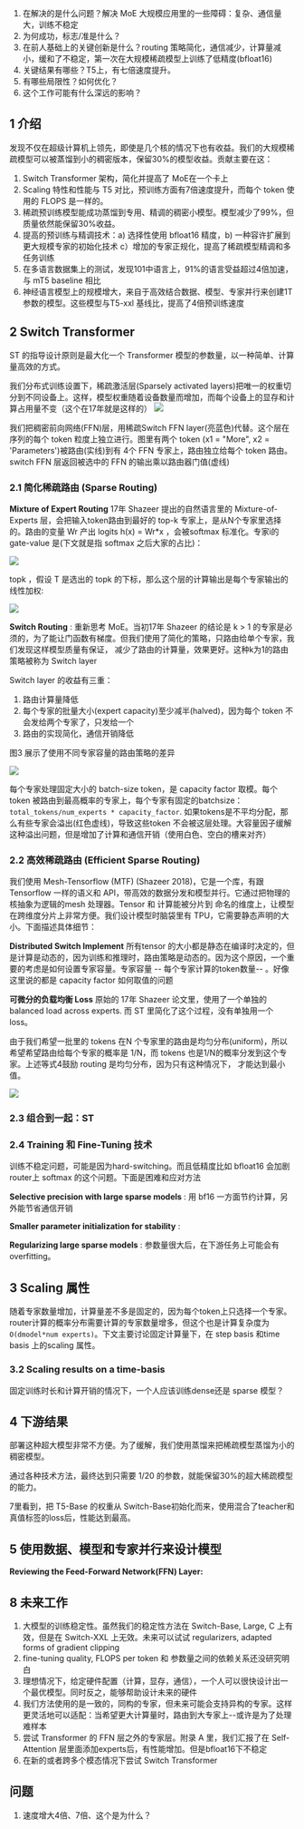 1. 在解决的是什么问题？解决 MoE 大规模应用里的一些障碍：复杂、通信量大，训练不稳定
2. 为何成功，标志/准是什么？
3. 在前人基础上的关键创新是什么？routing 策略简化，通信减少，计算量减小，缓和了不稳定，第一次在大规模稀疏模型上训练了低精度(bfloat16)
4. 关键结果有哪些？T5上，有七倍速度提升。
5. 有哪些局限性？如何优化？
6. 这个工作可能有什么深远的影响？

## 1 介绍
发现不仅在超级计算机上领先，即使是几个核的情况下也有收益。我们的大规模稀疏模型可以被蒸馏到小的稠密版本，保留30%的模型收益。贡献主要在这：

1. Switch Transformer 架构，简化并提高了 MoE在一个卡上
2. Scaling 特性和性能与 T5 对比，预训练方面有7倍速度提升，而每个 token 使用的 FLOPS 是一样的。
3. 稀疏预训练模型能成功蒸馏到专用、精调的稠密小模型。模型减少了99%，但质量依然能保留30%收益。
4. 提高的预训练与精调技术：a) 选择性使用 bfloat16 精度，b) 一种容许扩展到更大规模专家的初始化技术 c）增加的专家正规化，提高了稀疏模型精调和多任务训练
5. 在多语言数据集上的测试，发现101中语言上，91%的语言受益超过4倍加速，与 mT5 baseline 相比
6. 神经语言模型上的规模增大，来自于高效结合数据、模型、专家并行来创建1T参数的模型。这些模型与T5-xxl 基线比，提高了4倍预训练速度

## 2 Switch Transformer
ST 的指导设计原则是最大化一个 Transformer 模型的参数量，以一种简单、计算量高效的方式。

我们分布式训练设置下，稀疏激活层(Sparsely activated layers)把唯一的权重切分到不同设备上。这样，模型权重随着设备数量而增加，而每个设备上的显存和计算占用量不变（这个在17年就是这样的）
![](./imgs/switch-transformer-encoder-block.png)

我们把稠密前向网络(FFN)层，用稀疏Switch FFN layer(亮蓝色)代替。这个层在序列的每个 token 粒度上独立进行。图里有两个 token (x1 = "More", x2 = 'Parameters')被路由(实线)到有
4个 FFN 专家上，路由独立给每个 token 路由。switch FFN 层返回被选中的 FFN 的输出乘以路由器门值(虚线)

### 2.1 简化稀疏路由 (Sparse Routing)
**Mixture of Expert Routing** 17年 Shazeer 提出的自然语言里的 Mixture-of-Experts 层，会把输入token路由到最好的 top-k 专家上，是从N个专家里选择的。路由的变量 Wr 产出 
logits h(x) = Wr*x ，会被softmax 标准化。专家i的 gate-value 是(下文就是指 softmax 之后大家的占比)：

![](./imgs/gate-value-2017.png)

topk ，假设 T 是选出的 topk 的下标，那么这个层的计算输出是每个专家输出的线性加权:

![](./imgs/layer-output-2017.png)

**Switch Routing** : 重新思考 MoE。当初17年 Shazeer 的结论是 k > 1 的专家是必须的，为了能让门函数有梯度。但我们使用了简化的策略，只路由给单个专家，我们发现这样模型质量有保证，
减少了路由的计算量，效果更好。这种k为1的路由策略被称为 Switch layer

Switch layer 的收益有三重：

1. 路由计算量降低
2. 每个专家的批量大小(expert capacity)至少减半(halved)，因为每个 token 不会发给两个专家了，只发给一个
3. 路由的实现简化，通信开销降低

图3 展示了使用不同专家容量的路由策略的差异

![](imgs/token-routing-dynamics.png)

每个专家处理固定大小的 batch-size token，是 capacity factor 取模。每个 token 被路由到最高概率的专家上，每个专家有固定的batchsize： `total_tokens/num_experts * capacity_factor`.
如果tokens是不平均分配，那么有些专家会溢出(红色虚线)，导致这些token 不会被这层处理。大容量因子缓解这种溢出问题，但是增加了计算和通信开销（使用白色、空白的槽来对齐）

### 2.2 高效稀疏路由 (Efficient Sparse Routing)
我们使用 Mesh-Tensorflow (MTF) (Shazeer 2018)，它是一个库，有跟 Tensorflow 一样的语义和 API，带高效的数据分发和模型并行。它通过把物理的核抽象为逻辑的mesh 处理器。Tensor 和 计算能被分片到
命名的维度上，让模型在跨维度分片上非常方便。我们设计模型时脑袋里有 TPU，它需要静态声明的大小。下面描述具体细节：

**Distributed Switch Implement** 所有tensor 的大小都是静态在编译时决定的，但是计算是动态的，因为训练和推理时，路由策略是动态的。因为这个原因，一个重要的考虑是如何设置专家容量。专家容量
-- 每个专家计算的token数量-- 。好像这里说的都是 capacity factor 如何取值的问题

**可微分的负载均衡 Loss**  原始的 17年 Shazeer 论文里，使用了一个单独的 balanced load across experts. 而 ST 里简化了这个过程，没有单独用一个 loss。

由于我们希望一批里的 tokens 在N 个专家里的路由是均匀分布(uniform)，所以希望希望路由给每个专家的概率是 1/N，而 tokens 也是1/N的概率分发到这个专家。上述等式4鼓励 routing 是均匀分布，因为只有这种情况下，
才能达到最小值。

![](imgs/st-differentiable-load-balancing-loss.png)

### 2.3 组合到一起：ST

### 2.4 Training 和 Fine-Tuning 技术
训练不稳定问题，可能是因为hard-switching。而且低精度比如 bfloat16 会加剧router上 softmax 的这个问题。下面是困难和应对方法

**Selective precision with large sparse models** : 用 bf16 一方面节约计算，另外能节省通信开销

**Smaller parameter initialization for stability** : 

**Regularizing large sparse models** : 参数量很大后，在下游任务上可能会有 overfitting。

## 3 Scaling 属性
随着专家数量增加，计算量差不多是固定的，因为每个token上只选择一个专家。router计算的概率分布需要计算的专家数量增多，但这个也是计算复杂度为`O(dmodel*num experts)`。下文主要讨论固定计算量下，在 step basis 和time basis 上的scaling 属性。
### 3.2 Scaling results on a time-basis
固定训练时长和计算开销的情况下，一个人应该训练dense还是 sparse 模型？

## 4 下游结果
部署这种超大模型非常不方便。为了缓解，我们使用蒸馏来把稀疏模型蒸馏为小的稠密模型。

通过各种技术方法，最终达到只需要 1/20 的参数，就能保留30%的超大稀疏模型的能力。

7里看到，把 T5-Base 的权重从 Switch-Base初始化而来，使用混合了teacher和真值标签的loss后，性能达到最高。
## 5 使用数据、模型和专家并行来设计模型

**Reviewing the Feed-Forward Network(FFN) Layer:**

## 8 未来工作
1. 大模型的训练稳定性。虽然我们的稳定性方法在 Switch-Base, Large, C 上有效，但是在 Switch-XXL 上无效。未来可以试试 regularizers, adapted forms of gradient clipping
2. fine-tuning quality, FLOPS per token 和 参数量之间的依赖关系还没研究明白
3. 理想情况下，给定硬件配置（计算，显存，通信），一个人可以很快设计出一个最优模型。同时反之，能够帮助设计未来的硬件
4. 我们方法使用的是一致的，同构的专家，但未来可能会支持异构的专家。这样更灵活地可以适配：当希望更大计算量时，路由到大专家上--或许是为了处理难样本
5. 尝试 Transformer 的 FFN 层之外的专家层。附录 A 里，我们汇报了在 Self-Attention 层里面添加experts后，有性能增加。但是bfloat16下不稳定
6. 在新的或者跨多个模态情况下尝试 Switch Transformer

## 问题
1. 速度增大4倍、7倍、这个是为什么？

